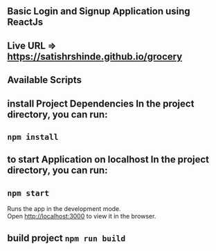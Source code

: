 ## Basic Login and Signup Application using ReactJs

## Live URL => https://satishrshinde.github.io/grocery


## Available Scripts

## install Project Dependencies In the project directory, you can run:

## `npm install`

## to start Application on localhost In the project directory, you can run:

## `npm start`

Runs the app in the development mode.\
Open [http://localhost:3000](http://localhost:3000) to view it in the browser.

## build project `npm run build`

